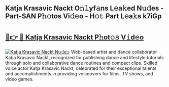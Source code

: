 ## Katja Krasavic Nackt O𝚗𝚕yf𝚊ns L𝚎a𝚔ed N𝚞𝚍es - Part-SAN P𝚑𝚘tos Vi𝚍𝚎o - H𝚘𝚝 Part L𝚎a𝚔s k7iGp

# <h2><a href="http://kfcz6l.oniu.top/?m=Katja+Krasavic+Nackt">🔗👉 🔴 Katja Krasavic Nackt P𝚑ot𝚘𝚜 V𝚒d𝚎o</a></h2>

[![Katja Krasavic Nackt Nu𝚍e𝚜](https://i.imgur.com/0qMVB7G.gif)](http://kfcz6l.oniu.top/?m=Katja+Krasavic+Nackt)
Web-based artist and dance collaborator Katja Krasavic Nackt, recognized for publishing dance and lifestyle tutorials through solo and collaborative dance routines and compact clips. Skilled voice actor Katja Krasavic Nackt, celebrated for their exceptional talents and accomplishments in providing voiceovers for films, TV shows, and video games.  

